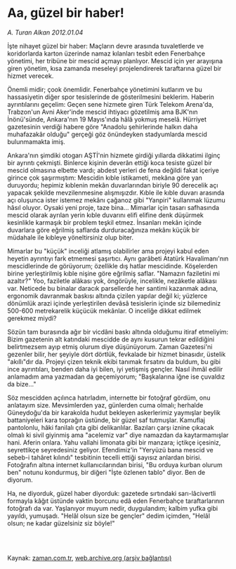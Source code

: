 # Aa, güzel bir haber!

*A. Turan Alkan 2012.01.04*

<td class="columnist-detail">
<p>İşte nihayet güzel bir haber: Maçların devre arasında tuvaletlerde ve koridorlarda karton üzerinde namaz kılanları tesbit eden Fenerbahçe yönetimi, her tribüne bir mescid açmayı planlıyor. Mescid için yer arayışına giren yönetim, kısa zamanda meseleyi projelendirerek taraftarına güzel bir hizmet verecek.</p>
<p>
<div id="haberMetinDiv">
<p>Önemli midir; çook önemlidir. Fenerbahçe yönetimini kutlarım ve bu hassasiyetin diğer spor tesislerinde de gösterilmesini beklerim. Haberin ayrıntılarını geçelim: Geçen sene hizmete giren Türk Telekom Arena'da, Trabzon'un Avni Aker'inde mescid ihtiyacı gözetilmiş ama BJK'nın İnönü'sünde, Ankara'nın 19 Mayıs'ında hâlâ yokmuş meselâ. Hürriyet gazetesinin verdiği habere göre "Anadolu şehirlerinde halkın daha muhafazakâr olduğu" gerçeği göz önündeyken stadyumlarda mescid bulunmamakta imiş.
<p>Ankara'nın şimdiki otogarı AŞTİ'nin hizmete girdiği yıllarda dikkatimi ilginç bir ayrıntı çekmişti. Binlerce kişinin deverân ettiği koca tesiste güzel bir mescid olmasına elbette vardı; abdest yerleri de fena değildi fakat içeriye girince çok şaşırmıştım: Mescidin kıble istikameti, mekâna göre yan duruyordu; hepimiz kıblenin mekân duvarlarından biriyle 90 derecelik açı yapacak şekilde mevzilenmesine alışmışızdır. Kıble ile kıble duvarı arasında açı oluşunca ister istemez mekânı çağanoz gibi "Yanpiri" kullanmak lüzumu hâsıl oluyor. Oysaki yeni proje, taze bina... Mimarlar için tasarı safhasında mescid olarak ayrılan yerin kıble duvarını elifi elifine denk düşürmek kesinlikle karmaşık bir problem teşkil etmez. İnsanları mekân içinde duvarlara göre eğrilmiş saflarda durduracağınıza mekânı küçük bir müdahale ile kıbleye yöneltirsiniz olup biter.
<p>Mimarlar bu "küçük" inceliği atlamış olabilirler ama projeyi kabul eden heyetin ayrıntıyı fark etmemesi şaşırtıcı. Aynı garâbeti Atatürk Havalimanı'nın mescidlerinde de görüyorum; özellikle dış hatlar mescidinde. Köşelerden birine yerleştirilmiş kıble nişine göre eğrilmiş saflar. "Namazın faziletini mi azaltır?" Yoo, faziletle alâkası yok, öngörüyle, incelikle, nezâketle alâkası var. Neticede bu binalar daracık parsellerde her santimi kazanmak adına, ergonomik davranmak baskısı altında çizilen yapılar değil ki; yüzlerce dönümlük arazi içinde yerleştirilen devâsâ tesislerin içinde siz bilemediniz 500-600 metrekarelik küçücük mekânlar. O inceliğe dikkat edilmek gerekmez miydi?
<p>Sözün tam burasında ağır bir vicdâni baskı altında olduğumu itiraf etmeliyim: Bizim gazetenin alt katındaki mescidde de aynı kusurun tekrar edildiğini belirtmezsem ayıp etmiş olurum diye düşünüyorum. Zaman Gazetesi'ni gezenler bilir, her şeyiyle dört dörtlük, fevkalade bir hizmet binasıdır, üstelik "akıllı"dır da. Projeyi çizen teknik ekibi tanımak fırsatını da buldum, bu gibi ince ayrıntıları, benden daha iyi bilen, iyi yetişmiş gençler. Nasıl ihmâl edilir anlamadım ama yazmadan da geçemiyorum; "Başkalarına iğne ise çuvaldız da bize..."
<p>Söz mescidden açılınca hatırladım, internette bir fotoğraf gördüm, onu anlatayım size. Mevsimlerden yaz, günlerden cuma olmalı; herhalde Güneydoğu'da bir karakolda hudut bekleyen askerlerimiz yaymışlar beylik battaniyeleri kara toprağın üstünde, bir güzel saf tutmuşlar. Kamuflaj pantolonlu, hâki fanilalı çıta gibi delikanlılar. Bazıları çarşı iznine çıkacak olmalı ki sivil giyinmiş ama "acelemiz var" diye namazdan da kaytarmamışlar hani. Aferin onlara. Yahu vallahi limonata gibi bir manzara; içtikçe içesiniz, seyrettikçe seyredesiniz geliyor. Efendimiz'in "Yeryüzü bana mescid ve sebeb-i tahâret kılındı" tesbitinin tecelli ettiği sayısız anlardan birisi. Fotoğrafın altına internet kullanıcılarından birisi, "Bu orduya kurban olurum ben" notunu kondurmuş, bir diğeri "İşte özlenen tablo" diyor. Ben de diyorum.
<p>Ha, ne diyorduk, güzel haber diyorduk: gazetede sırtındaki sarı-lâcivertli formayla kâğıt üstünde vaktin borcunu edâ eden Fenerbahçe taraftarlarının fotoğrafı da var. Yaşlanıyor muyum nedir, duygulandım; kalbim yufka gibi yayıldı, yumuşadı. "Helâl olsun size be gençler" dedim içimden, "Helâl olsun; ne kadar güzelsiniz siz böyle!"</p></p></p></p></p></p></div>
</p>


<p><br>
		 </br></p></td>

Kaynak: [zaman.com.tr](http://zaman.com.tr/yazar.do?yazino=1223857), [web.archive.org (arşiv bağlantısı)](http://web.archive.org/web/20120129162304/http://zaman.com.tr/yazar.do?yazino=1223857)
